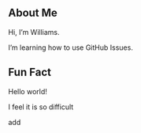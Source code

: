 ## About Me
Hi, I’m Williams.

I’m learning how to use GitHub Issues.

## Fun Fact
Hello world!

I feel it is so difficult

add